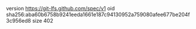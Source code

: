 version https://git-lfs.github.com/spec/v1
oid sha256:aba60b6758b9241eeda1661e187c94130952a759080afee677be204f3c956ed8
size 402
